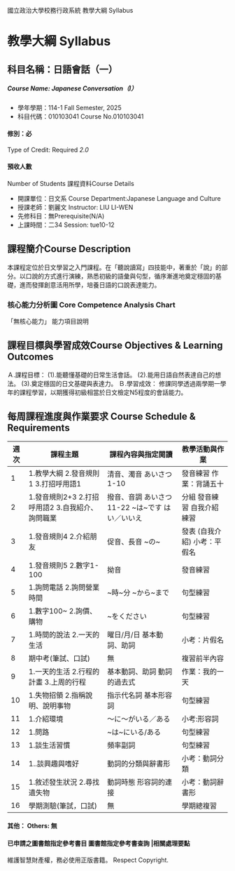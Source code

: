 國立政治大學校務行政系統 教學大綱 Syllabus
# 教學大綱 Syllabus
##  科目名稱：日語會話（一） 
#####  Course Name: Japanese Conversation（I）
  * 學年學期：114-1 Fall Semester, 2025 
  * 科目代碼：010103041 Course No.010103041
#### 修別：必
Type of Credit: Required 
_2.0_
#### 預收人數
Number of Students
課程資料Course Details
  * 開課單位：日文系 Course Department:Japanese Language and Culture 
  * 授課老師：劉麗文 Instructor: LIU LI-WEN 
  * 先修科目：無Prerequisite(N/A)
  * 上課時間：二34 Session: tue10-12
##  課程簡介Course Description
本課程定位於日文學習之入門課程。在「聽說讀寫」四技能中，著重於「說」的部分。以口說的方式進行演練，熟悉初級的語彙與句型，循序漸進地奠定穩固的基礎，進而發揮創意活用所學，培養日語的口說表達能力。
###  核心能力分析圖 Core Competence Analysis Chart
「無核心能力」 
能力項目說明
##  課程目標與學習成效Course Objectives & Learning Outcomes 
Ａ.課程目標：
(1).能聽懂基礎的日常生活會話。
(2).能用日語自然表達自己的想法。
(3).奠定穩固的日文基礎與表達力。
Ｂ.學習成效：
修課同學透過兩學期一學年的課程學習，以期獲得初級相當於日文檢定N5程度的會話能力。
##  每周課程進度與作業要求 Course Schedule & Requirements
週次 |  課程主題 |  課程內容與指定閱讀 |  教學活動與作業  
---|---|---|---  
1 |  1.教學大綱 2.發音規則1 3.打招呼用語1 |  清音、濁音 あいさつ1-10 |  發音練習 作業：背誦五十  
2 |  1.發音規則2+3 2.打招呼用語2 3.自我紹介、詢問職業 |  撥音、音調 あいさつ11-22 ~は~です はい／いいえ |  分組 發音練習 自我介紹練習  
3 |  1.發音規則4 2.介紹朋友 |  促音、長音 ~の~ |  發表 (自我介紹) 小考：平假名  
4 |  1.發音規則5 2.數字1-100 |  拗音 |  發音練習  
5 |  1.詢問電話 2.詢問營業時間 |  ~時~分 ~から~まで | 句型練習  
6 |  1.數字100~ 2.詢價、購物 |  ~をください |  句型練習  
7 |  1.時間的說法 2.一天的生活 |  曜日/月/日 基本動詞、助詞 |  小考：片假名  
8 |  期中考(筆試、口試) |  無 |  複習前半內容  
9 |  1.一天的生活 2.行程的計畫 3.上周的行程 |  基本動詞、助詞 動詞的過去式 |  作業：我的一天  
10 |  1.失物招領 2.指稱說明、說明事物 |  指示代名詞 基本形容詞 |  句型練習  
11 |  1.介紹環境 |  ～に～がいる／ある |  小考:形容詞  
12 |  1.問路 |  ~は~にいる/ある |  句型練習  
13 |  1.談生活習慣 |  頻率副詞 |  句型練習  
14 |  1..談興趣與嗜好 |  動詞的分類與辭書形 |  小考：動詞分類  
15 |  1.敘述發生狀況 2.尋找遺失物 |  動詞時態 形容詞的連接 |  小考：動詞辭書形  
16 |  學期測驗(筆試，口試) |  無 |  學期總複習  
####  其他： Others: 無 
####  已申請之圖書館指定參考書目  圖書館指定參考書查詢 |相關處理要點
維護智慧財產權，務必使用正版書籍。 Respect Copyright.